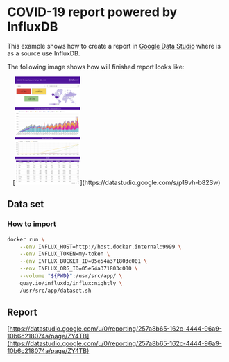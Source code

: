 # COVID-19 report powered by InfluxDB

This example shows how to create a report in [Google Data Studio](https://datastudio.google.com/s/p19vh-b82Sw) where is as a source use InfluxDB. 

The following image shows how will finished report looks like:

<p align="center">
    [<img src="COVID-19_report_powered_by_InfluxDB.png" height="250px">](https://datastudio.google.com/s/p19vh-b82Sw) 
</p>

## Data set

### How to import
```bash
docker run \
    --env INFLUX_HOST=http://host.docker.internal:9999 \
    --env INFLUX_TOKEN=my-token \
    --env INFLUX_BUCKET_ID=05e54a371803c001 \
    --env INFLUX_ORG_ID=05e54a371803c000 \
    --volume "${PWD}":/usr/src/app/ \
    quay.io/influxdb/influx:nightly \
    /usr/src/app/dataset.sh
```

## Report

[https://datastudio.google.com/u/0/reporting/257a8b65-162c-4444-96a9-10b6c218074a/page/ZY4TB](https://datastudio.google.com/u/0/reporting/257a8b65-162c-4444-96a9-10b6c218074a/page/ZY4TB)

